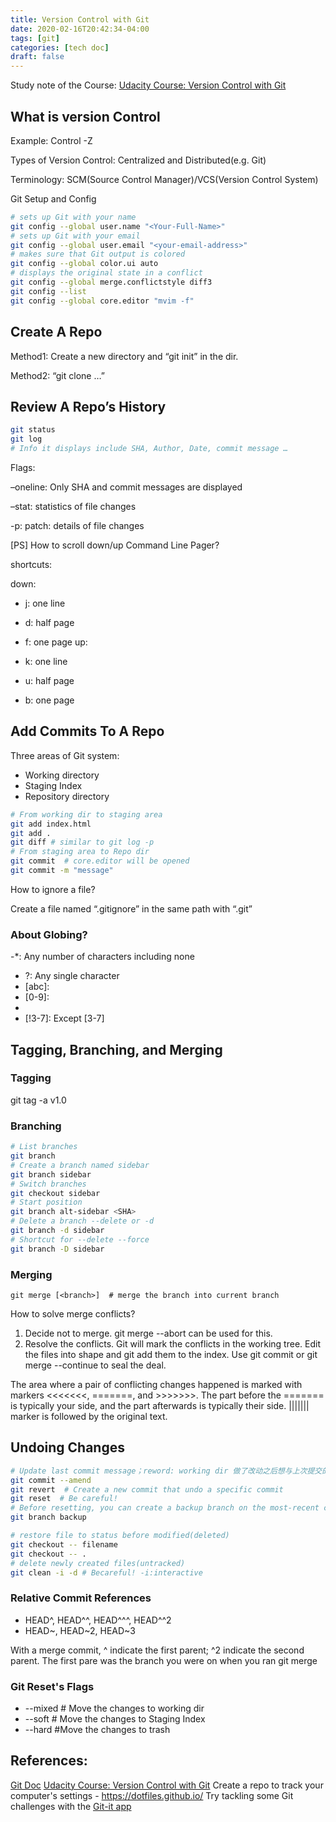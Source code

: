 ```yaml
---
title: Version Control with Git
date: 2020-02-16T20:42:34-04:00
tags: [git]
categories: [tech doc]
draft: false
---
```


Study note of the Course: [Udacity Course: Version Control with Git](https://www.udacity.com/course/version-control-with-git--ud123)

## What is version Control
Example: Control -Z

Types of Version Control: Centralized and Distributed(e.g. Git)

Terminology: SCM(Source Control Manager)/VCS(Version Control System)

Git Setup and Config
```bash
# sets up Git with your name
git config --global user.name "<Your-Full-Name>"
# sets up Git with your email
git config --global user.email "<your-email-address>"
# makes sure that Git output is colored
git config --global color.ui auto
# displays the original state in a conflict
git config --global merge.conflictstyle diff3
git config --list
git config --global core.editor "mvim -f"
```

## Create A Repo
Method1: Create a new directory and “git init” in the dir.

Method2: “git clone …”

## Review A Repo’s History
```bash
git status
git log
# Info it displays include SHA, Author, Date, commit message …
```

Flags:

–oneline: Only SHA and commit messages are displayed

–stat: statistics of file changes

-p: patch: details of file changes

[PS] How to scroll down/up Command Line Pager?

shortcuts:

down:

- j: one line
- d: half page
- f: one page
up:

- k: one line
- u: half page
- b: one page

## Add Commits To A Repo
Three areas of Git system:

- Working directory
- Staging Index
- Repository directory
```bash
# From working dir to staging area
git add index.html
git add .
git diff # similar to git log -p
# From staging area to Repo dir
git commit  # core.editor will be opened
git commit -m "message"
```

How to ignore a file?

Create a file named “.gitignore” in the same path with “.git”

### About Globing?

-\*: Any number of characters including none
- \?: Any single character
- [abc]:
- [0-9]:
- [!C]: Except 'C'
- [!3-7]: Except [3-7]

## Tagging, Branching, and Merging
### Tagging
git tag -a v1.0 <SHA>
### Branching
```bash
# List branches
git branch
# Create a branch named sidebar
git branch sidebar
# Switch branches
git checkout sidebar
# Start position
git branch alt-sidebar <SHA>
# Delete a branch --delete or -d
git branch -d sidebar
# Shortcut for --delete --force
git branch -D sidebar
```
### Merging
`git merge [<branch>]  # merge the branch into current branch`

How to solve merge conflicts?
1. Decide not to merge. git merge --abort can be used for this.
2. Resolve the conflicts. Git will mark the conflicts in the working tree. Edit the files into shape and git add them to the index. Use git commit or git merge --continue to seal the deal. 

The area where a pair of conflicting changes happened is marked with markers <<<<<<<, =======, and >>>>>>>. The part before the ======= is typically your side, and the part afterwards is typically their side.  ||||||| marker is followed by the original text.

## Undoing Changes
```bash
# Update last commit message；reword: working dir 做了改动之后想与上次提交的commit合并
git commit --amend
git revert  # Create a new commit that undo a specific commit
git reset  # Be careful!
# Before resetting, you can create a backup branch on the most-recent commit
git branch backup

# restore file to status before modified(deleted)
git checkout -- filename
git checkout -- .
# delete newly created files(untracked)
git clean -i -d # Becareful! -i:interactive
```
### Relative Commit  References
- HEAD^, HEAD^^, HEAD^^^, HEAD^^2
- HEAD~, HEAD~2, HEAD~3

With a merge commit, ^ indicate the first parent; ^2  indicate the second parent. The first pare was the branch you were on when you ran git merge

### Git Reset's Flags

- --mixed  # Move the changes to working dir
- --soft # Move the changes to Staging Index
- --hard #Move the changes to trash

## References:
[Git Doc](https://git-scm.com/docs)
[Udacity Course: Version Control with Git](https://www.udacity.com/course/version-control-with-git--ud123)
Create a repo to track your computer's settings - https://dotfiles.github.io/
Try tackling some Git challenges with the [Git-it app](https://github.com/jlord/git-it-electron)


